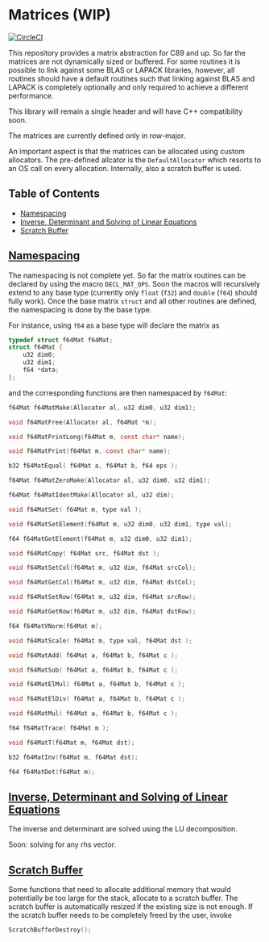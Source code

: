 # Matrices (WIP)
[![CircleCI](https://circleci.com/gh/Tuxonomics/matrices-c.svg?style=svg)](https://circleci.com/gh/Tuxonomics/matrices-c)

This repository provides a matrix abstraction for C89 and up. So far the
matrices are not dynamically sized or buffered. For some routines it is
possible to link against some BLAS or LAPACK libraries, however, all routines
should have a default routines such that linking against BLAS and LAPACK is
completely optionally and only required to achieve a different performance.

This library will remain a single header and will have C++ compatibility soon.

The matrices are currently defined only in row-major.

An important aspect is that the matrices can be allocated using custom
allocators. The pre-defined allcator is the `DefaultAllocator` which resorts
to an OS call on every allocation. Internally, also a scratch buffer is used.


## Table of Contents
- [Namespacing](#namespacing)
- [Inverse, Determinant and Solving of Linear Equations](#inverse)
- [Scratch Buffer](#scratchbuffer)


## [Namespacing](#namespacing)
The namespacing is not complete yet. So far the matrix routines can be
declared by using the macro `DECL_MAT_OPS`. Soon the macros will recursively
extend to any base type (currently only `float` (`f32`) and `double` (`f64`)
should fully work). Once the base matrix `struct` and all other routines are
defined, the namespacing is done by the base type.

For instance, using `f64` as a base type will declare the matrix as

```C
typedef struct f64Mat f64Mat;
struct f64Mat {
    u32 dim0;
    u32 dim1;
    f64 *data;
};
```

and the corresponding functions are then namespaced by `f64Mat`:

```C
f64Mat f64MatMake(Allocator al, u32 dim0, u32 dim1);

void f64MatFree(Allocator al, f64Mat *m);

void f64MatPrintLong(f64Mat m, const char* name);

void f64MatPrint(f64Mat m, const char* name);

b32 f64MatEqual( f64Mat a, f64Mat b, f64 eps );

f64Mat f64MatZeroMake(Allocator al, u32 dim0, u32 dim1);

f64Mat f64MatIdentMake(Allocator al, u32 dim);

void f64MatSet( f64Mat m, type val );

void f64MatSetElement(f64Mat m, u32 dim0, u32 dim1, type val);

f64 f64MatGetElement(f64Mat m, u32 dim0, u32 dim1);

void f64MatCopy( f64Mat src, f64Mat dst );

void f64MatSetCol(f64Mat m, u32 dim, f64Mat srcCol);

void f64MatGetCol(f64Mat m, u32 dim, f64Mat dstCol);

void f64MatSetRow(f64Mat m, u32 dim, f64Mat srcRow);

void f64MatGetRow(f64Mat m, u32 dim, f64Mat dstRow);

f64 f64MatVNorm(f64Mat m);

void f64MatScale( f64Mat m, type val, f64Mat dst );

void f64MatAdd( f64Mat a, f64Mat b, f64Mat c );

void f64MatSub( f64Mat a, f64Mat b, f64Mat c );

void f64MatElMul( f64Mat a, f64Mat b, f64Mat c );

void f64MatElDiv( f64Mat a, f64Mat b, f64Mat c );

void f64MatMul( f64Mat a, f64Mat b, f64Mat c );

f64 f64MatTrace( f64Mat m );

void f64MatT(f64Mat m, f64Mat dst);

b32 f64MatInv(f64Mat m, f64Mat dst);

f64 f64MatDet(f64Mat m);
```


## [Inverse, Determinant and Solving of Linear Equations](#inverse)
The inverse and determinant are solved using the LU decomposition.

Soon: solving for any rhs vector.


## [Scratch Buffer](#scratchbuffer)
Some functions that need to allocate additional memory that would potentially
be too large for the stack, allocate to a scratch buffer. The scratch buffer
is automatically resized if the existing size is not enough. If the scratch
buffer needs to be completely freed by the user, invoke
```C
ScratchBufferDestroy();
```



